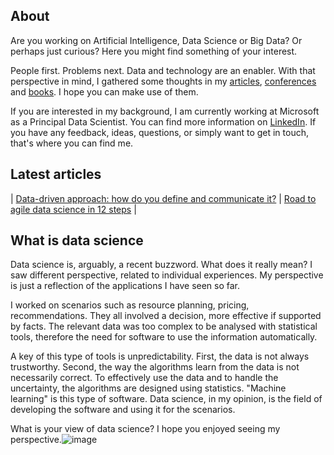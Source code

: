 
## About

Are you working on Artificial Intelligence, Data Science or Big Data? Or perhaps just curious? Here you might find something of your interest.

People first. Problems next. Data and technology are an enabler. With that perspective in mind, I gathered some thoughts in my [articles](pages/articles.md), [conferences](pages/conferences.md) and [books](pages/books.md). I hope you can make use of them.

If you are interested in my background, I am currently working at Microsoft as a Principal Data Scientist. You can find more information on [LinkedIn](https://uk.linkedin.com/in/michele-usuelli-1b84b460). If you have any feedback, ideas, questions, or simply want to get in touch, that's where you can find me.

## Latest articles

| [Data-driven approach: how do you define and communicate it?](../articles-html/dsapproaches/dsapproaches.md) | [Road to agile data science in 12 steps](../articles-pdf/agile-data-science.pdf) |

## What is data science

Data science is, arguably, a recent buzzword. What does it really mean? I saw different perspective, related to individual experiences. My perspective is just a reflection of the applications I have seen so far.

I worked on scenarios such as resource planning, pricing, recommendations. They all involved a decision, more effective if supported by facts. The relevant data was too complex to be analysed with statistical tools, therefore the need for software to use the information automatically.

A key of this type of tools is unpredictability. First, the data is not always trustworthy. Second, the way the algorithms learn from the data is not necessarily correct. To effectively use the data and to handle the uncertainty, the algorithms are designed using statistics. "Machine learning" is this type of software. Data science, in my opinion, is the field of developing the software and using it for the scenarios.

What is your view of data science? I hope you enjoyed seeing my perspective.![image](https://user-images.githubusercontent.com/9821062/110989343-aa7c2700-8369-11eb-899c-d54f01b34c17.png)

